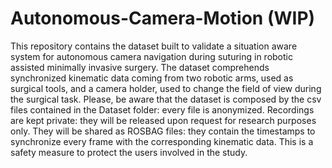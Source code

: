 # Autonomous-Camera-Motion (WIP)

This repository contains the dataset built to validate a situation aware system for autonomous camera navigation during suturing in robotic assisted minimally invasive surgery. The dataset comprehends synchronized kinematic data coming from two robotic arms, used as surgical tools, and a camera holder, used to change the field of view during the surgical task. Please, be aware that the dataset is composed by the csv files contained in the Dataset folder: every file is anonymized. Recordings are kept private: they will be released upon request for research purposes only. They will be shared as ROSBAG files: they contain the timestamps to synchronize every frame with the corresponding kinematic data. This is a safety measure to protect the users involved in the study.
